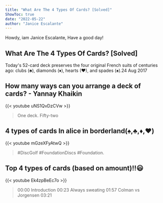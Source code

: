 ```yaml
---
title: "What Are The 4 Types Of Cards? [Solved]"
ShowToc: true 
date: "2022-05-22"
author: "Janice Escalante" 
---
```


Howdy, iam Janice Escalante, Have a good day!
## What Are The 4 Types Of Cards? [Solved]
Today's 52-card deck preserves the four original French suits of centuries ago: clubs (♣), diamonds (♦), hearts (♥), and spades (♠).24 Aug 2017

## How many ways can you arrange a deck of cards? - Yannay Khaikin
{{< youtube uNS1QvDzCVw >}}
>One deck. Fifty-two 

## 4 types of cards In alice in borderland(♠️,♣️,♦️,❤️)
{{< youtube mGzeXFyAtwQ >}}
>#DiscGolf #FoundationDiscs #Foundation.

## Top 4 types of cards (based on amount)!!😃
{{< youtube Ek4zpBeEc7o >}}
>00:00 Introduction 00:23 Always sweating 01:57 Colman vs Jorgensen 03:21 

